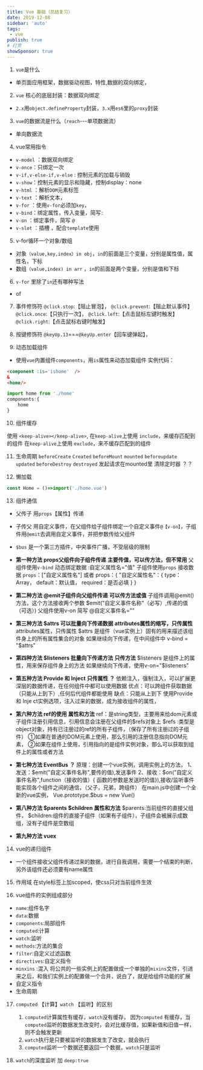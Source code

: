 ```yaml
---
title: Vue 基础（总结复习）
date: 2019-12-08
sidebar: 'auto'
tags:
 - vue
publish: true
# 打赏
showSponsor: true
---
```

1. `vue`是什么

- 单页面应用框架，数据驱动视图，特性,数据的双向绑定，

2. `vue` 核心的底层封装：数据双向绑定

- `2.x`用`object.defineProperty`封装，`3.x`用`es6`里的`proxy`封装

3. `vue`的数据流是什么（`reach`---单项数据流）

- 单向数据流

4. vue常用指令

- `v-model` ：数据双向绑定
- `v-once`：只绑定一次
- `v-if,v-else-if,v-else` : 控制元素的加载与销毁
- `v-show`：控制元素的显示和隐藏，控制display：none
- `v-html` ：解析`DOM`元素标签
- `v-text` ：解析文本，
- `v-for` ：使用`v-for`必须加`key`，
- `v-bind`：绑定属性，传入变量，简写`:`
- `v-on` ：绑定事件，简写 `@`
- `v-slot` ：插槽 ，配合`template`使用

5. v-for循环一个对象/数组

- 对象`（value,key,index）in obj`，`in`的前面是三个变量，分别是属性值，属性名，下标
- 数组`（value,index) in arr` ，`in`的前面是两个变量，分别是值和下标

6. `v-for` 里除了`in`还有哪种写法

- of

7. 事件修饰符
`@click.stop`:【阻止冒泡】，
`@click.prevent`:【阻止默认事件】
`@click.once`:【只执行一次】，
`@click.left`:【点击鼠标左键时触发】
`@click.right`:【点击鼠标右键时触发】

8. 按键修饰符
`@keyUp.13`===`@keyUp.enter`【回车键弹起】，

9. 动态加载组件

- 使用`vue`内置组件`components`，用`is`属性来动态加载组件
实例代码：

```html
<component :is='ishome'  />
&
<home/>
```

```js
import home from './home'
components:{
    home
}
```

10. 组件缓存

使用 `<keep-alive></keep-alive>`,
在`keep-alive`上使用 `include`，来缓存匹配到的组件
在`keep-alive`上使用 `exclude`，来不缓存匹配到的组件

11. 生命周期
`beforeCreate`
`Created`
`beforeMount`
`mounted`
`beforeupdate`
`updated`
`beforeDestroy`
`destroyed`
发起请求在mounted里
清除定时器 ？？

12. 懒加载

```js
const Home = ()=>import('./home.vue')
```

13. 组件通信

- 父传子 用`props`【属性】传递
- 子传父 用自定义事件，在父组件给子组件绑定一个自定义事件`@【v-on】`，子组件用`@emit`去调用自定义事件，并把参数传给父组件
- `$bus` 是一个第三方插件，中央事件广播，不受层级的限制

- **第一种方法  props父组件向子组件传递**
    **主要传值，可以传方法，但不常用**
    父组件使用`v-bind` 动态绑定数据 :自定义属性名="值"
    子组件使用`props` 接收数据 `props`：["自定义属性名"]
            或者 props：{
                "自定义属性名"：{
                    type：Array，
                    default：默认值，
                    required：是否必填
                }
            }

- **第二种方法  @emit子组件向父组件传递**
    **可以传方法或值**
    子组件调用@emit()方法，这个方法接收两个参数
    $emit("自定义事件名称"（必写）,传递的值（可选）)
    父组件使用v-on 简写 @自定义事件名=""

- **第三种方法  $attrs 可以批量向下传递数据**
    **attributes属性的缩写，只传属性**
    attributes属性，只传属性
    $attrs 是组件（vue实例上）固有的用来描述该组件身上的所有属性集合的对象
    如果继续向下传递，在中间组件中 v-bind = "$attrs"

- **第四种方法  $listeners 批量向下传递方法**
    **只传方法**
    $listeners 是组件上的属性，用来保存组件身上的方法
    如果继续向下传递，使用v-on="$listeners"

- **第五种方法  Provide 和 Inject**
    **只传属性 ？**
    依赖注入，强制注入，可以扩展更深层的数据传递，在任何组件中都可以使用数据
    优点：可以跨组件获取数据（只能从上到下）,任何后代组件都能使用
    缺点：只能从上到下
    使用Provide 和 Inje ct实例选项，注入过来的数据，成为接收组件的属性，

- **第六种方法  ref的使用**
    **属性和方法**
    ref：是string类型，主要用来给dom元素或子组件注册引用信息，引用信息会注册在父组件的$refs对象上
    $refs :类型是object对象，持有已注册过的ref的所有子组件，（保存了所有注册过的子组件）
    ①如果在普通的DOM元素上使用，那么引用的注册信息指向DOM元素，
    ②如果在组件上使用，引用指向的是组件实例对象，那么可以获取到组件上的属性或者方法

- **第七种方法  EventBus**
    **？**
    原理：创建一个vue实例，调用实例上的方法，
    1、发送：$emit("自定义事件名称",要传的值),发送事件
    2、接收：$on("自定义事件名称",function（接收的值）{ 函数的参数是发送时的值}),接收/监听事件
    能实现各个组件之间的通信，（父子，兄弟，跨组件）
    在main.js中创建一个全新的vue实例，
    Vue.prototype.$bus = new Vue()

- **第八种方法  $parents  $children**
    **属性和方法**
    $parents:当前组件的直接父组件，
    $children:组件的直接子组件（如果有子组件），子组件会被展示成数组，没有子组件是空数组

- **第九种方法  vuex**

14. vue的递归组件

- 一个组件接收父组件传递过来的数据，进行自我调用，需要一个结束的判断，另外该组件还必须要有name属性

15. 作用域
在style标签上加scoped，使css只对当前组件生效

16. vue组件的实例组成部分

- `name`:组件名字
- `data`:数据
- `components`:局部组件
- `computed`:计算
- `watch`:监听
- `methods`:方法的集合
- `filter`:自定义过滤函数
- `directives`:自定义指令
- `minxins` :混入 将公共的一些实例上的配置做成一个单独的`mixins`文件，引进来之后，和我们实例上的配置做一个合并，说白了，就是给组件功能的扩展
- 自定义指令
- 生命周期

17. `computed` 【计算】`watch` 【监听】的区别
    1. `computed`计算属性有缓存，`watch`没有缓存，
    因为`computed` 有缓存，当`computed`监听的数据发生改变时，会对比缓存值，如果新值和旧值一样，则不会触发更新
    2. `watch`执行是只要被监听的数据发生了改变，就会执行
    3. `computed`监听一个数据还要返回一个数据，`watch`只是监听

18. `watch`的深度监听 加 `deep:true`
